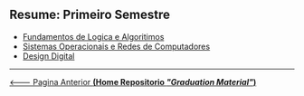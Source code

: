## Resume: Primeiro Semestre

- [Fundamentos de Logica e Algoritimos](Fundamentos%20de%20Logica%20e%20Algoritimos)
- [Sistemas Operacionais e Redes de Computadores](S.O.%20e%20Redes%20de%20Computadores)
- [Design Digital](Design%20Digital)

---

[<--- Pagina Anterior **(Home Repositorio *"Graduation Material"*)**](../README.md)
